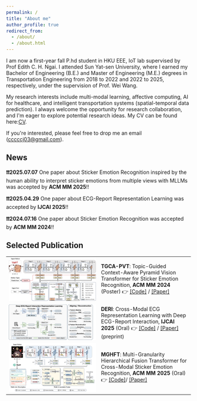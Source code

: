 ```yaml
---
permalink: /
title: "About me"
author_profile: true
redirect_from: 
  - /about/
  - /about.html
---
```


I am now a first-year fall P.hd student in HKU EEE, IoT lab supervised by Prof Edith C. H. Ngai. I attended Sun Yat-sen University, where I earned my Bachelor of Engineering (B.E.) and Master of Engineering (M.E.) degrees in Transportation Engineering from 2018 to 2022 and 2022 to 2025, respectively, under the supervision of Prof. Wei Wang.

My research interests include multi-modal learning, affective computing, AI for healthcare, and intelligent transportation systems (spatial-temporal data prediction). I always welcome the opportunity for research collaboration, and I'm eager to explore potential research ideas. My CV can be found here:[CV](../files/CV_chenjian_20250709.pdf).

If you're interested, please feel free to drop me an email (cccccj03@gmail.com).

## News 
**❗️❗️2025.07.07** One paper about Sticker Emotion Recognition inspired by the human ability to interpret sticker emotions from multiple views with MLLMs was accepted by **ACM MM 2025**!!

**❗️❗️2025.04.29** One paper about ECG-Report Representation Learning was accepted by **IJCAI 2025**!!

**❗️❗️2024.07.16** One paper about Sticker Emotion Recognition was accepted by **ACM MM 2024**!!


## Selected Publication
<table>
  <tr>
    <td width="50%">
      <img src="../images/TGCA-PVT.png" alt="TGCA-PVT" width="100%">
    </td>
    <td>
      <strong>TGCA-PVT</strong>: Topic-Guided Context-Aware Pyramid Vision Transformer for Sticker Emotion Recognition, <strong>ACM MM 2024</strong> (Poster)  
      👉 <a href="https://github.com/cccccj-03/TGCA-PVT">[Code]</a> / <a href="https://dl.acm.org/doi/abs/10.1145/3664647.3680781">[Paper]</a>
    </td>
  </tr>
    <tr>
    <td width="50%">
      <img src="../images/DERI.png" alt="DERI" width="100%">
    </td>
    <td>
      <strong>DERI</strong>: Cross-Modal ECG Representation Learning with Deep ECG-Report Interaction, <strong>IJCAI 2025</strong> (Oral)  
      👉 <a href="https://github.com/cccccj-03/DERI">[Code]</a> / <a href="https://ijcai-preprints.s3.us-west-1.amazonaws.com/2025/4530.pdf">[Paper]</a>(preprint)
    </td>
  </tr>
  <tr>
    <td width="50%">
      <img src="../images/MGHFT.png" alt="MGHFT" width="100%">
    </td>
    <td>
      <strong>MGHFT</strong>: Multi-Granularity Hierarchical Fusion Transformer for Cross-Modal Sticker Emotion Recognition, <strong>ACM MM 2025</strong> (Oral)  
      👉 <a href="https://github.com/cccccj-03/MGHFT_ACMMM2025/tree/main">[Code]</a>/ <a href="https://dl.acm.org/doi/abs/10.1145/3664647.3680781">[Paper]</a>
    </td>
  </tr>
</table>



